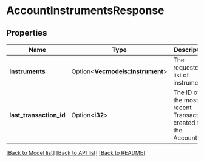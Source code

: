 # AccountInstrumentsResponse

## Properties

Name | Type | Description | Notes
------------ | ------------- | ------------- | -------------
**instruments** | Option<[**Vec<models::Instrument>**](Instrument.md)> | The requested list of instruments. | [optional]
**last_transaction_id** | Option<**i32**> | The ID of the most recent Transaction created for the Account. | [optional]

[[Back to Model list]](../README.md#documentation-for-models) [[Back to API list]](../README.md#documentation-for-api-endpoints) [[Back to README]](../README.md)


